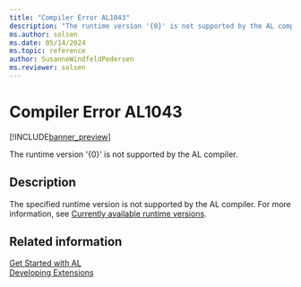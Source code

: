 ```yaml
---
title: "Compiler Error AL1043"
description: "The runtime version '{0}' is not supported by the AL compiler."
ms.author: solsen
ms.date: 05/14/2024
ms.topic: reference
author: SusanneWindfeldPedersen
ms.reviewer: solsen
---
```

[//]: # (START>DO_NOT_EDIT)
[//]: # (IMPORTANT:Do not edit any of the content between here and the END>DO_NOT_EDIT.)
[//]: # (Any modifications should be made in the .xml files in the ModernDev repo.)
# Compiler Error AL1043

[!INCLUDE[banner_preview](../includes/banner_preview.md)]

The runtime version '{0}' is not supported by the AL compiler.


## Description
The specified runtime version is not supported by the AL compiler. For more information, see [Currently available runtime versions](../devenv-choosing-runtime.md).  

[//]: # (IMPORTANT: END>DO_NOT_EDIT)
## Related information  
[Get Started with AL](../devenv-get-started.md)  
[Developing Extensions](../devenv-dev-overview.md)  